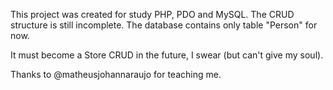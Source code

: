 This project was created for study PHP, PDO and MySQL.
The CRUD structure is still incomplete. The database contains only table "Person" for now.

It must become a Store CRUD in the future, I swear (but can't give my soul).

Thanks to @matheusjohannaraujo for teaching me.
